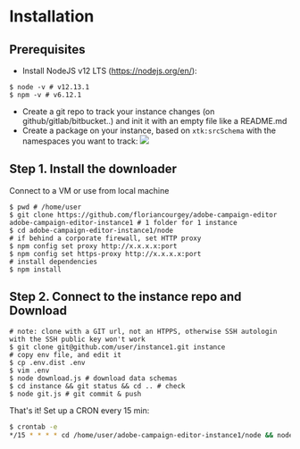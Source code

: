 # Installation

## Prerequisites
- Install NodeJS v12 LTS (https://nodejs.org/en/):
```console
$ node -v # v12.13.1
$ npm -v # v6.12.1
```
- Create a git repo to track your instance changes (on github/gitlab/bitbucket..) and init it with an empty file like a README.md
- Create a package on your instance, based on `xtk:srcSchema` with the namespaces you want to track:
![](doc/screenshot-package.jpg)

## Step 1. Install the downloader
Connect to a VM or use from local machine
```console
$ pwd # /home/user
$ git clone https://github.com/floriancourgey/adobe-campaign-editor adobe-campaign-editor-instance1 # 1 folder for 1 instance
$ cd adobe-campaign-editor-instance1/node
# if behind a corporate firewall, set HTTP proxy
$ npm config set proxy http://x.x.x.x:port
$ npm config set https-proxy http://x.x.x.x:port
# install dependencies
$ npm install
```

## Step 2. Connect to the instance repo and Download
```console
# note: clone with a GIT url, not an HTPPS, otherwise SSH autologin with the SSH public key won't work
$ git clone git@github.com/user/instance1.git instance
# copy env file, and edit it
$ cp .env.dist .env
$ vim .env
$ node download.js # download data schemas
$ cd instance && git status && cd .. # check
$ node git.js # git commit & push
```

That's it! Set up a CRON every 15 min:

```bash
$ crontab -e
*/15 * * * * cd /home/user/adobe-campaign-editor-instance1/node && node download.js && node git.js
```
